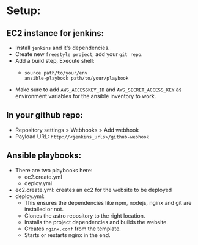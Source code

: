 # Setup:

## EC2 instance for jenkins:
- Install `jenkins` and it's dependencies.
- Create new `freestyle project`, add your `git repo`.
- Add a build step, Execute shell:
    -   ```shell
        source path/to/your/env
        ansible-playbook path/to/your/playbook
        ```
- Make sure to add `AWS_ACCESSKEY_ID` and `AWS_SECRET_ACCESS_KEY` as environment variables for the ansible inventory to work.

## In your github repo:
- Repository settings > Webhooks > Add webhook
- Payload URL: `http://<jenkins_urls>/github-webhook`

## Ansible playbooks:
- There are two playbooks here:
    - ec2.create.yml
    - deploy.yml
- ec2.create.yml: creates an ec2 for the website to be deployed
- deploy.yml:
    - This ensures the dependencies like npm, nodejs, nginx and git are installed or not.
    - Clones the astro repository to the right location.
    - Installs the project dependencies and builds the website.
    - Creates `nginx.conf` from the template.
    - Starts or restarts nginx in the end.
